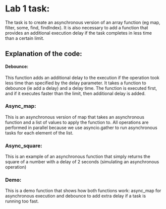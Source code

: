 # Lab 1 task:

The task is to create an asynchronous version of an array function (eg map, filter, some, find, findIndex). It is also necessary to add a function that provides an additional execution delay if the task completes in less time than a certain limit.

## Explanation of the code:

#### Debounce:

This function adds an additional delay to the execution if the operation took less time than specified by the delay parameter.
It takes a function to debounce (ie add a delay) and a delay time. The function is executed first, and if it executes faster than the limit, then additional delay is added.

### Async_map:

This is an asynchronous version of map that takes an asynchronous function and a list of values ​​to apply the function to.
All operations are performed in parallel because we use asyncio.gather to run asynchronous tasks for each element of the list.

### Async_square:

This is an example of an asynchronous function that simply returns the square of a number with a delay of 2 seconds (simulating an asynchronous operation)

### Demo:

This is a demo function that shows how both functions work: async_map for asynchronous execution and debounce to add extra delay if a task is running too fast.